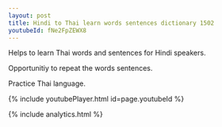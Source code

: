 ```yaml
---
layout: post
title: Hindi to Thai learn words sentences dictionary 1502 
youtubeId: fNe2FpZEWX8
---
```

 
 
Helps to learn Thai words and sentences for Hindi speakers.

Opportunitiy to repeat the words sentences. 

Practice Thai language. 
 
{% include youtubePlayer.html id=page.youtubeId %}
 
 
{% include analytics.html %}